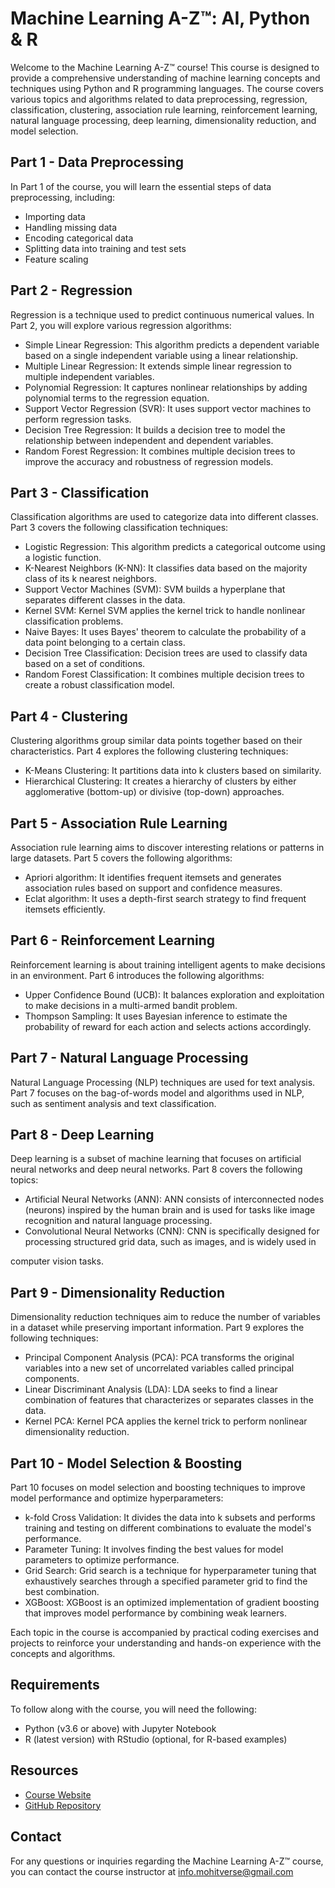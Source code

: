 # Machine Learning A-Z™: AI, Python & R

Welcome to the Machine Learning A-Z™ course! This course is designed to provide a comprehensive understanding of machine learning concepts and techniques using Python and R programming languages. The course covers various topics and algorithms related to data preprocessing, regression, classification, clustering, association rule learning, reinforcement learning, natural language processing, deep learning, dimensionality reduction, and model selection.

## Part 1 - Data Preprocessing

In Part 1 of the course, you will learn the essential steps of data preprocessing, including:

- Importing data
- Handling missing data
- Encoding categorical data
- Splitting data into training and test sets
- Feature scaling

## Part 2 - Regression

Regression is a technique used to predict continuous numerical values. In Part 2, you will explore various regression algorithms:

- Simple Linear Regression: This algorithm predicts a dependent variable based on a single independent variable using a linear relationship.
- Multiple Linear Regression: It extends simple linear regression to multiple independent variables.
- Polynomial Regression: It captures nonlinear relationships by adding polynomial terms to the regression equation.
- Support Vector Regression (SVR): It uses support vector machines to perform regression tasks.
- Decision Tree Regression: It builds a decision tree to model the relationship between independent and dependent variables.
- Random Forest Regression: It combines multiple decision trees to improve the accuracy and robustness of regression models.

## Part 3 - Classification

Classification algorithms are used to categorize data into different classes. Part 3 covers the following classification techniques:

- Logistic Regression: This algorithm predicts a categorical outcome using a logistic function.
- K-Nearest Neighbors (K-NN): It classifies data based on the majority class of its k nearest neighbors.
- Support Vector Machines (SVM): SVM builds a hyperplane that separates different classes in the data.
- Kernel SVM: Kernel SVM applies the kernel trick to handle nonlinear classification problems.
- Naive Bayes: It uses Bayes' theorem to calculate the probability of a data point belonging to a certain class.
- Decision Tree Classification: Decision trees are used to classify data based on a set of conditions.
- Random Forest Classification: It combines multiple decision trees to create a robust classification model.

## Part 4 - Clustering

Clustering algorithms group similar data points together based on their characteristics. Part 4 explores the following clustering techniques:

- K-Means Clustering: It partitions data into k clusters based on similarity.
- Hierarchical Clustering: It creates a hierarchy of clusters by either agglomerative (bottom-up) or divisive (top-down) approaches.

## Part 5 - Association Rule Learning

Association rule learning aims to discover interesting relations or patterns in large datasets. Part 5 covers the following algorithms:

- Apriori algorithm: It identifies frequent itemsets and generates association rules based on support and confidence measures.
- Eclat algorithm: It uses a depth-first search strategy to find frequent itemsets efficiently.

## Part 6 - Reinforcement Learning

Reinforcement learning is about training intelligent agents to make decisions in an environment. Part 6 introduces the following algorithms:

- Upper Confidence Bound (UCB): It balances exploration and exploitation to make decisions in a multi-armed bandit problem.
- Thompson Sampling: It uses Bayesian inference to estimate the probability of reward for each action and selects actions accordingly.

## Part 7 - Natural Language Processing

Natural Language Processing (NLP) techniques are used for text analysis. Part 7 focuses on the bag-of-words model and algorithms used in NLP, such as sentiment analysis and text classification.

## Part 8 - Deep Learning

Deep learning is a subset of machine learning that focuses on artificial neural networks and deep neural networks. Part 8 covers the following topics:

- Artificial Neural Networks (ANN): ANN consists of interconnected nodes (neurons) inspired by the human brain and is used for tasks like image recognition and natural language processing.
- Convolutional Neural Networks (CNN): CNN is specifically designed for processing structured grid data, such as images, and is widely used in

 computer vision tasks.

## Part 9 - Dimensionality Reduction

Dimensionality reduction techniques aim to reduce the number of variables in a dataset while preserving important information. Part 9 explores the following techniques:

- Principal Component Analysis (PCA): PCA transforms the original variables into a new set of uncorrelated variables called principal components.
- Linear Discriminant Analysis (LDA): LDA seeks to find a linear combination of features that characterizes or separates classes in the data.
- Kernel PCA: Kernel PCA applies the kernel trick to perform nonlinear dimensionality reduction.

## Part 10 - Model Selection & Boosting

Part 10 focuses on model selection and boosting techniques to improve model performance and optimize hyperparameters:

- k-fold Cross Validation: It divides the data into k subsets and performs training and testing on different combinations to evaluate the model's performance.
- Parameter Tuning: It involves finding the best values for model parameters to optimize performance.
- Grid Search: Grid search is a technique for hyperparameter tuning that exhaustively searches through a specified parameter grid to find the best combination.
- XGBoost: XGBoost is an optimized implementation of gradient boosting that improves model performance by combining weak learners.

Each topic in the course is accompanied by practical coding exercises and projects to reinforce your understanding and hands-on experience with the concepts and algorithms.

## Requirements

To follow along with the course, you will need the following:

- Python (v3.6 or above) with Jupyter Notebook
- R (latest version) with RStudio (optional, for R-based examples)

## Resources

- [Course Website](https://www.udemy.com/course/machinelearning)
- [GitHub Repository](https://github.com/Mohit-Mehra/Machine-learning-udemy)

## Contact

For any questions or inquiries regarding the Machine Learning A-Z™ course, you can contact the course instructor at [info.mohitverse@gmail.com](mailto:info.mohitverse@gmail.com)
